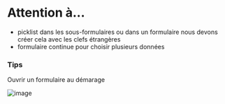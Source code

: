 # Attention à...

- picklist dans les sous-formulaires ou dans un formulaire nous devons créer cela avec les clefs étrangères
- formulaire continue pour choisir plusieurs données

### Tips

Ouvrir un formulaire au démarage

![image](https://user-images.githubusercontent.com/73474137/159888689-197a54a7-6d9d-43e0-8ada-5bf35d05e655.png)
